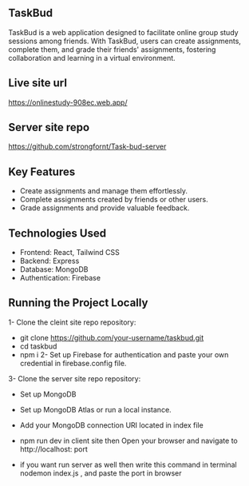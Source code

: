 ## TaskBud
TaskBud is a web application designed to facilitate online group study sessions among friends. With TaskBud, users can create assignments, complete them, and grade their friends' assignments, fostering collaboration and learning in a virtual environment.
## Live site url
https://onlinestudy-908ec.web.app/

## Server site repo

https://github.com/strongfornt/Task-bud-server
## Key Features

 - Create assignments and manage them effortlessly.
 - Complete assignments created by friends or other users.
 - Grade assignments and provide valuable feedback.
## Technologies Used

- Frontend: React, Tailwind CSS
- Backend: Express
- Database: MongoDB
- Authentication: Firebase



## Running the Project Locally

1- Clone the cleint site repo repository:
- git clone https://github.com/your-username/taskbud.git
- cd taskbud
- npm i
2- Set up Firebase for authentication and paste your own credential in firebase.config file.

3- Clone the server site repo repository:
 - Set up MongoDB
 - Set up MongoDB Atlas or run a local instance.
 - Add your MongoDB connection URI located in index file

- npm run dev in client site  then Open your browser and navigate to http://localhost: port
- if you want run server as well then write this command in terminal  nodemon index.js , and paste the port in browser

